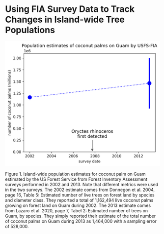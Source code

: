 # Using FIA Survey Data to Track Changes in Island-wide Tree Populations

![](../images/coconut_palm_population_guam.png)

Figure 1. Island-wide population estimates for coconut palm on Guam estimated by the US Forest Service from Forest Inventory Assessment surveys performed in 2002 and 2013.
Note that different metrics were used in the two surveys.
The 2002 estimate comes from Donnegon et al. 2004, page 16, Table 5: Estimated number of live trees on forest land by species and diameter class. They reported a total of 1,162,494 live coconut palms growing on forest land on Guam during 2002.
The 2013 estimate comes from Lazaro et al. 2020, page 7, Tabel 2: Estimated number of trees on Guam, by species. They simply reported their estimate of the total number of coconut palms on Guam during 2013 as 1,464,000 with a sampling error of 528,000.

